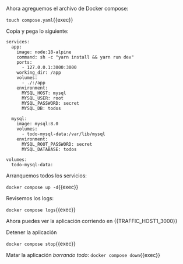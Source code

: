 Ahora agreguemos el archivo de Docker compose:

`touch compose.yaml`{{exec}}

Copia y pega lo siguiente:

```
services:
  app:
    image: node:18-alpine
    command: sh -c "yarn install && yarn run dev"
    ports:
      - 127.0.0.1:3000:3000
    working_dir: /app
    volumes:
      - ./:/app
    environment:
      MYSQL_HOST: mysql
      MYSQL_USER: root
      MYSQL_PASSWORD: secret
      MYSQL_DB: todos

  mysql:
    image: mysql:8.0
    volumes:
      - todo-mysql-data:/var/lib/mysql
    environment:
      MYSQL_ROOT_PASSWORD: secret
      MYSQL_DATABASE: todos

volumes:
  todo-mysql-data:
```

Arranquemos todos los servicios:

`docker compose up -d`{{exec}}

Revisemos los logs:

`docker compose logs`{{exec}}

Ahora puedes ver la aplicación corriendo en {{TRAFFIC_HOST1_3000}}

Detener la aplicación

`docker compose stop`{{exec}}

Matar la aplicación *borrando todo*:
`docker compose down`{{exec}}
